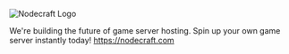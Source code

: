 ![Nodecraft Logo](https://nodecraft.com/assets/images/logo.png)

We're building the future of game server hosting. Spin up your own game server instantly today! https://nodecraft.com